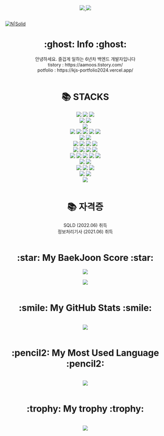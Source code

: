 <div align=center>
  <a href="https://hits.seeyoufarm.com">
    <img src="https://hits.seeyoufarm.com/api/count/incr/badge.svg?url=https%3A%2F%2Fgithub.com%2Faamoos&count_bg=%2379C83D&title_bg=%23555555&icon=&icon_color=%23E7E7E7&title=visit&edge_flat=false" />
  </a>
  <a href="https://img.shields.io/github/followers/aamoos?style=social">
    <img src="https://img.shields.io/github/followers/aamoos?style=social" />
  </a>
</div>
<br>

[![N|Solid](https://capsule-render.vercel.app/api?type=Waving&color=auto&height=300&&section=header&text=MyProfile&fontSize=90)](https://nodesource.com/products/nsolid)

<div align=center><h1>:ghost: Info :ghost:</h1></div>
  <div align=center> 
    안녕하세요. 즐겁게 일하는 6년차 백엔드 개발자입니다
    <br>
    tistory : https://aamoos.tistory.com/
    <br>
    potfolio : https://kjs-portfolio2024.vercel.app/
  </div>
</div>
<br>

<div align=center><h1>📚 STACKS</h1></div>
  <div align=center> 
    <img src="https://img.shields.io/badge/html5-E34F26?style=for-the-badge&logo=html5&logoColor=white">
    <img src="https://img.shields.io/badge/bootstrap-7952B3?style=for-the-badge&logo=bootstrap&logoColor=white">
    <img src="https://img.shields.io/badge/Tailwind CSS-06B6D4?style=for-the-badge&logo=Tailwind CSS&logoColor=white"/>
    <br>
    <img src="https://img.shields.io/badge/java-007396?style=for-the-badge&logo=java&logoColor=white">
    <img src="https://img.shields.io/badge/Kotlin-7F52FF?style=for-the-badge&logo=Kotlin&logoColor=white">
    <br>
    <img src="https://img.shields.io/badge/Android-3DDC84?style=for-the-badge&logo=android&logoColor=white"/>
    <br>
    <img src="https://img.shields.io/badge/javascript-F7DF1E?style=for-the-badge&logo=javascript&logoColor=black">
    <img src="https://img.shields.io/badge/jquery-0769AD?style=for-the-badge&logo=jquery&logoColor=white">
    <img src="https://img.shields.io/badge/vue.js-4FC08D?style=for-the-badge&logo=vue.js&logoColor=white">
    <img src="https://img.shields.io/badge/Typescript-3178C6?style=for-the-badge&logo=Typescript&logoColor=white"/>
    <img src="https://img.shields.io/badge/angular.js-DD0031?style=for-the-badge&logo=angularjs&logoColor=white">
    <br>
    <img src="https://img.shields.io/badge/Openlayers-1F6B75?style=for-the-badge&logo=Openlayers&logoColor=white">
    <img src="https://img.shields.io/badge/Leaflet-199900?style=for-the-badge&logo=Leaflet&logoColor=white">
    <br>
    <img src="https://img.shields.io/badge/oracle-F80000?style=for-the-badge&logo=oracle&logoColor=white">
    <img src="https://img.shields.io/badge/mysql-4479A1?style=for-the-badge&logo=mysql&logoColor=white">
    <img src="https://img.shields.io/badge/mariaDB-003545?style=for-the-badge&logo=mariaDB&logoColor=white">
    <img src="https://img.shields.io/badge/PostgreSQL-4169E1?style=for-the-badge&logo=PostgreSQL&logoColor=white">
    <br>
    <img src="https://img.shields.io/badge/spring-6DB33F?style=for-the-badge&logo=spring&logoColor=white">
    <img src="https://img.shields.io/badge/jpa-6DB33F?style=for-the-badge&logo=spring&logoColor=white">
    <img src="https://img.shields.io/badge/springboot-6DB33F?style=for-the-badge&logo=springboot&logoColor=white">
    <img src="https://img.shields.io/badge/Spring Security-6DB33F?style=for-the-badge&logo=Spring Security&logoColor=white">
    <br>
    <img src="https://img.shields.io/badge/linux-FCC624?style=for-the-badge&logo=linux&logoColor=black">
    <img src="https://img.shields.io/badge/Ubuntu-E95420?style=for-the-badge&logo=Ubuntu&logoColor=black">
    <img src="https://img.shields.io/badge/CentOS-262577?style=for-the-badge&logo=CentOS&logoColor=black">
    <img src="https://img.shields.io/badge/Amazon AWS-232F3E?style=for-the-badge&logo=Amazon AWS&logoColor=white">
    <img src="https://img.shields.io/badge/docker-2496ED?style=for-the-badge&logo=docker&logoColor=black">
    <br>
    <img src="https://img.shields.io/badge/NGINX-009639?style=for-the-badge&logo=NGINX&logoColor=white">
    <img src="https://img.shields.io/badge/apache tomcat-F8DC75?style=for-the-badge&logo=apachetomcat&logoColor=white">
    <br>
    <img src="https://img.shields.io/badge/Eclipse IDE-2C2255?style=for-the-badge&logo=Eclipse IDE&logoColor=white">
    <img src="https://img.shields.io/badge/IntelliJ IDEA-000000?style=for-the-badge&logo=IntelliJ IDEA&logoColor=white">
    <img src="https://img.shields.io/badge/Android Studio-3DDC84?style=for-the-badge&logo=Android Studio&logoColor=white">
    <br>
    <img src="https://img.shields.io/badge/github-181717?style=for-the-badge&logo=github&logoColor=white">
    <img src="https://img.shields.io/badge/git-F05032?style=for-the-badge&logo=git&logoColor=white">
    <br>
    <img src="https://img.shields.io/badge/Jenkins-D24939?style=for-the-badge&logo=Jenkins&logoColor=white">
  </div>
</div>
<br>
 
<div align=center><h1>📚 자격증</h1></div>
  <div align=center> 
    SQLD (2022.06) 취득
    <br>
    정보처리기사 (2021.06) 취득
  </div>
</div>
<br>

<div align=center><h1>:star: My BaekJoon Score :star:</h1></div>
<div align=center>
  <a href="https://solved.ac/aamoos">
    <img src="http://mazassumnida.wtf/api/generate_badge?boj=aamoos" />
  </a>
</div>
<br>
<div align=center>
  <a href="https://solved.ac/aamoos">
    <img src="http://mazandi.herokuapp.com/api?handle=aamoos&theme=warm"/>
  </a>
</div>
<br>

<div align=center><h1>:smile: My GitHub Stats :smile: </h1></div>
<br>
<div align=center>
  <a href="https://github.com/anuraghazra/github-readme-stats">
    <img src="https://github-readme-stats-sigma-five.vercel.app/api?username=aamoos&show_icons=true&theme=radical" />
  </a>
</div>
<br>

<div align=center><h1>:pencil2: My Most Used Language :pencil2: </h1></div>
<br>
<div align=center>
  <a href="https://github.com/jogilsang/jogilsang">
    <img src="https://github-readme-stats-sigma-five.vercel.app/api/top-langs/?username=aamoos&langs_count=10&layout=compact&theme=dark" />
  </a>
</div>
<br>

<div align=center><h1>:trophy: My trophy :trophy:</h1></div>
<br>
<div align=center>
  <a href="https://github.com/ryo-ma/github-profile-trophy">
    <img src="https://github-profile-trophy.vercel.app/?username=aamoos&theme=onedark" />
  </a>
</div>

<!--
**aamoos/aamoos** is a ✨ _special_ ✨ repository because its `README.md` (this file) appears on your GitHub profile.

Here are some ideas to get you started:

- 🔭 I’m currently working on ...
- 🌱 I’m currently learning ...
- 👯 I’m looking to collaborate on ...
- 🤔 I’m looking for help with ...
- 💬 Ask me about ...
- 📫 How to reach me: ...
- 😄 Pronouns: ...
- ⚡ Fun fact: ...
-->

